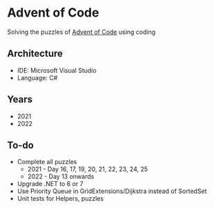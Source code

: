 # Advent of Code

Solving the puzzles of <a href='https://adventofcode.com/'>Advent of Code</a> using coding

## Architecture

- IDE: Microsoft Visual Studio
- Language: C#

## Years

- 2021
- 2022


## To-do

- Complete all puzzles
  - 2021 - Day 16, 17, 19, 20, 21, 22, 23, 24, 25
  - 2022 - Day 13 onwards
- Upgrade .NET to 6 or 7
- Use Priority Queue in GridExtensions/Dijkstra instead of SortedSet
- Unit tests for Helpers, puzzles
